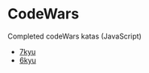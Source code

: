 # CodeWars  
Completed codeWars katas (JavaScript)

- [7kyu](https://github.com/jpacsai/codeWars/tree/master/7kyu)
- [6kyu](https://github.com/jpacsai/codeWars/tree/master/6kyu)
